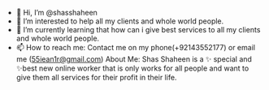 - 👋 Hi, I’m @shasshaheen
- 👀 I’m interested to help all my clients and whole world people.
- 🌱 I’m currently learning that how can i give best services to all my clients and whole world people.
- 📫 How to reach me: Contact me on my phone(+92143552177) or email me (55iean1r@gmail.com)
  About Me:
Shas Shaheen is a ✨ special and ✨best new online worker that is only works for all people and want to give them all services for their profit in their life.
